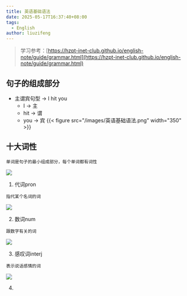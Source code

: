 ```yaml
---
title: 英语基础语法
date: 2025-05-17T16:37:40+08:00
tags:
  - English
author: liuzifeng
---
```

> 学习参考：[https://hzpt-inet-club.github.io/english-note/guide/grammar.html](https://hzpt-inet-club.github.io/english-note/guide/grammar.html)
## 句子的组成部分

- 主谓宾句型 -> I hit you
	- I -> 主
	- hit -> 谓
	- you -> 宾
{{< figure src="/images/英语基础语法.png" width="350" >}}

## 十大词性

`单词是句子的最小组成部分，每个单词都有词性`

![](/images/英语基础语法-1.png)

1. 代词pron

`指代某个名词的词`

![](/images/英语基础语法-2.png)

2. 数词num

`跟数字有关的词`

![](/images/英语基础语法-3.png)

3. 感叹词interj

`表示说话感情的词`

![](/imags/英语基础语法-4.png)

4. 